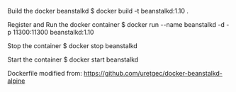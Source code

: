 Build the docker beanstalkd
$ docker build -t beanstalkd:1.10 .

Register and Run the docker container
$ docker run --name beanstalkd -d -p 11300:11300 beanstalkd:1.10

Stop the container
$ docker stop beanstalkd

Start the container
$ docker start beanstalkd

Dockerfile modified from: 
https://github.com/uretgec/docker-beanstalkd-alpine
